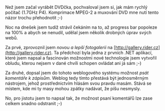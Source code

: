 <!-- dcterms:identifier = riderweblog#18 -->
<!-- dcterms:title = Nová galerie a možnost psaní komentářů -->
<!-- np9:categoryId = 2 -->
<!-- x4w:category = Lidé a jiná zvěř -->
<!-- np9:authorId = 1 -->
<!-- np9:authorEmail = michal.valasek@altairis.cz -->
<!-- dcterms:creator = Michal Altair Valášek -->
<!-- dcterms:created = 2003-03-04T13:15:55+01:00 -->
<!-- dcterms:date = 2003-03-04T13:15:55+01:00 -->

Než jsem začal vyrábět DVDčka, pochvaloval jsem si, jak mám rychlý počítač (1.7GHz P4). Komprimace MPEG-2 a muxování DVD mne nutí tento názor trochu přehodnotit ;-)

Noc na dnešek jsem tudíž strávil čekáním na to, až progress bar popoleze na 100% a abych se nenudil, udělal jsem několik drobných úprav svých webů.

Za prvé, zprovoznil jsem *novou a lepší fotogalerii* na [http://gallery.rider.cz](http://gallery.rider.cz). Ta předchozí byla jedna z prvních .NET aplikací, které jsem napsal a fascinován možnostmi nové technologie jsem vytvořil obludu, kterou nejsem v dané chvíli schopen ovládat ani já sám ;-)

Za druhé, dopsal jsem do tohoto weblogového systému možnost *psát komentáře k zápisům*. Weblog tedy tímto přestává být jednosměrným nástrojem, jehož prostřednictvím hlásám svou pravdu masám. Stává se místem, kde mi ty masy mohou zpátky nadávat, že píšu nesmysly.

No, pro jistotu jsem to napsal tak, že možnost psaní komentářů lze zase celkem snadno odstranit ;-)